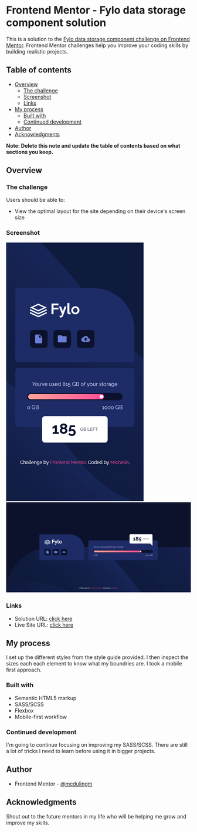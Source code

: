 # Frontend Mentor - Fylo data storage component solution

This is a solution to the [Fylo data storage component challenge on Frontend Mentor](https://www.frontendmentor.io/challenges/fylo-data-storage-component-1dZPRbV5n). Frontend Mentor challenges help you improve your coding skills by building realistic projects.

## Table of contents

- [Overview](#overview)
  - [The challenge](#the-challenge)
  - [Screenshot](#screenshot)
  - [Links](#links)
- [My process](#my-process)
  - [Built with](#built-with)
  - [Continued development](#continued-development)
- [Author](#author)
- [Acknowledgments](#acknowledgments)

**Note: Delete this note and update the table of contents based on what sections you keep.**

## Overview

### The challenge

Users should be able to:

- View the optimal layout for the site depending on their device's screen size

### Screenshot

![](./screenshots/mobile-screenshot.png)
![](./screenshots/desktop-screenshot.png)

### Links

- Solution URL: [click here](https://github.com/mcdulingm/FYLO-Data-Storage-Component)
- Live Site URL: [click here](https://mcdulingm.github.io/FYLO-Data-Storage-Component/)

## My process

I set up the different styles from the style guide provided. I then inspect the sizes each each element to know what my boundries are. I took a mobile first approach.

### Built with

- Semantic HTML5 markup
- SASS/SCSS
- Flexbox
- Mobile-first workflow

### Continued development

I'm going to continue focusing on improving my SASS/SCSS. There are still a lot of tricks I need to learn before using it in bigger projects.

## Author

- Frontend Mentor - [@mcdulingm](https://www.frontendmentor.io/profile/mcdulingm)

## Acknowledgments

Shout out to the future mentors in my life who will be helping me grow and improve my skills.
